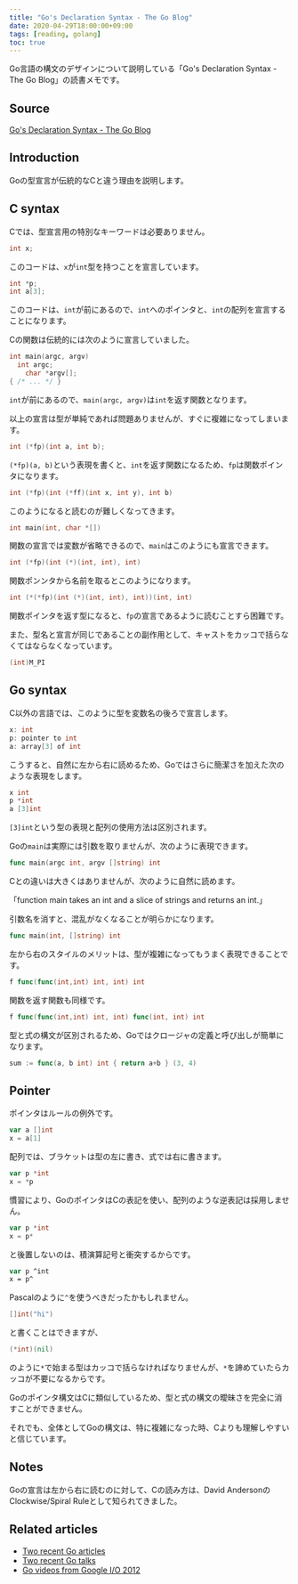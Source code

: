 ```yaml
---
title: "Go's Declaration Syntax - The Go Blog"
date: 2020-04-29T18:00:00+09:00
tags: [reading, golang]
toc: true
---
```


Go言語の構文のデザインについて説明している「Go's Declaration Syntax - The Go Blog」の読書メモです。

<!--more-->

## Source

[Go's Declaration Syntax - The Go Blog](https://blog.golang.org/declaration-syntax)

## Introduction

Goの型宣言が伝統的なCと違う理由を説明します。

## C syntax

Cでは、型宣言用の特別なキーワードは必要ありません。

```c
int x;
```

このコードは、`x`が`int`型を持つことを宣言しています。

```c
int *p;
int a[3];
```

このコードは、`int`が前にあるので、`int`へのポインタと、`int`の配列を宣言することになります。

Cの関数は伝統的には次のように宣言していました。

```c
int main(argc, argv)
  int argc;
	char *argv[];
{ /* ... */ }
```

`int`が前にあるので、`main(argc, argv)`は`int`を返す関数となります。

以上の宣言は型が単純であれば問題ありませんが、すぐに複雑になってしまいます。

```c
int (*fp)(int a, int b);
```

`(*fp)(a, b)`という表現を書くと、`int`を返す関数になるため、`fp`は関数ポインタになります。

```c
int (*fp)(int (*ff)(int x, int y), int b)
```

このようになると読むのが難しくなってきます。

```c
int main(int, char *[])
```

関数の宣言では変数が省略できるので、`main`はこのようにも宣言できます。

```c
int (*fp)(int (*)(int, int), int)
```

関数ポンンタから名前を取るとこのようになります。

```c
int (*(*fp)(int (*)(int, int), int))(int, int)
```

関数ポインタを返す型になると、`fp`の宣言であるように読むことすら困難です。

また、型名と宣言が同じであることの副作用として、キャストをカッコで括らなくてはならなくなっています。

```c
(int)M_PI
```

## Go syntax

C以外の言語では、このように型を変数名の後ろで宣言します。

```c
x: int
p: pointer to int
a: array[3] of int
```

こうすると、自然に左から右に読めるため、Goではさらに簡潔さを加えた次のような表現をします。

```go
x int
p *int
a [3]int
```

`[3]int`という型の表現と配列の使用方法は区別されます。

Goの`main`は実際には引数を取りませんが、次のように表現できます。

```go
func main(argc int, argv []string) int
```

Cとの違いは大きくはありませんが、次のように自然に読めます。

「function main takes an int and a slice of strings and returns an int.」

引数名を消すと、混乱がなくなることが明らかになります。

```go
func main(int, []string) int
```

左から右のスタイルのメリットは、型が複雑になってもうまく表現できることです。

```go
f func(func(int,int) int, int) int
```

関数を返す関数も同様です。

```go
f func(func(int,int) int, int) func(int, int) int
```

型と式の構文が区別されるため、Goではクロージャの定義と呼び出しが簡単になります。

```go
sum := func(a, b int) int { return a+b } (3, 4)
```

## Pointer

ポインタはルールの例外です。

```go
var a []int
x = a[1]
```

配列では、ブラケットは型の左に書き、式では右に書きます。

```go
var p *int
x = *p
```

慣習により、GoのポインタはCの表記を使い、配列のような逆表記は採用しません。

```go
var p *int
x = p*
```

と後置しないのは、積演算記号と衝突するからです。

```pascal
var p ^int
x = p^
```

Pascalのように`^`を使うべきだったかもしれません。

```go
[]int("hi")
```

と書くことはできますが、

```go
(*int)(nil)
```

のように`*`で始まる型はカッコで括らなければなりませんが、`*`を諦めていたらカッコが不要になるからです。

Goのポインタ構文はCに類似しているため、型と式の構文の曖昧さを完全に消すことができません。

それでも、全体としてGoの構文は、特に複雑になった時、Cよりも理解しやすいと信じています。

## Notes

Goの宣言は左から右に読むのに対して、Cの読み方は、David AndersonのClockwise/Spiral Ruleとして知られてきました。

##  Related articles

- [Two recent Go articles](https://blog.golang.org/two-recent-go-articles)
- [Two recent Go talks](https://blog.golang.org/two-recent-go-talks)
- [Go videos from Google I/O 2012](https://blog.golang.org/io2012-videos)

